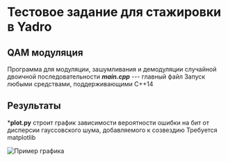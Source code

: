 # Тестовое задание для стажировки в Yadro

## QAM модуляция

Программа для модуляции, зашумливания и демодуляции случайной двоичной последовательности
***main.cpp*** --- главный файл
Запуск любыми средствами, поддерживающими C++14

## Результаты

***plot.py** строит график зависимости вероятности ошибки на бит от дисперсии гауссовского шума, добавляемого к созвездию
Требуется matplotlib

![Пример графика](https://github.com/1LAE/Yadro/IMG/plot.png)
